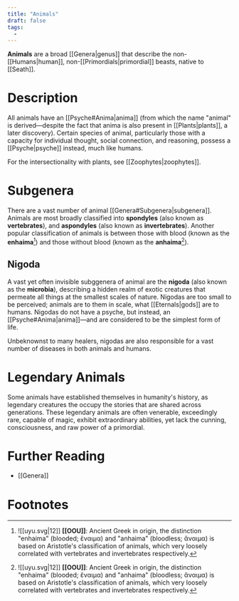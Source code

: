 ```yaml
---
title: "Animals"
draft: false
tags:
  - 
---
```


**Animals** are a broad [[Genera|genus]] that describe the non-[[Humans|human]], non-[[Primordials|primordial]] beasts, native to [[Seath]]. 

# Description
All animals have an [[Psyche#Anima|anima]] (from which the name "animal" is derived—despite the fact that anima is also present in [[Plants|plants]], a later discovery). Certain species of animal, particularly those with a capacity for individual thought, social connection, and reasoning, possess a [[Psyche|psyche]] instead, much like humans. 

For the intersectionality with plants, see [[Zoophytes|zoophytes]].

# Subgenera
There are a vast number of animal [[Genera#Subgenera|subgenera]]. Animals are most broadly classified into **spondyles** (also known as **vertebrates**), and **aspondyles** (also known as **invertebrates**). Another popular classification of animals is between those with blood (known as the **enhaima**[^aris]) and those without blood (known as the **anhaima**[^aris]).

## Nigoda
A vast yet often invisible subggenera of animal are the **nigoda** (also known as the **microbia**), describing a hidden realm of exotic creatures that permeate all things at the smallest scales of nature. Nigodas are too small to be perceived; animals are to them in scale, what [[Eternals|gods]] are to humans. Nigodas do not have a psyche, but instead, an [[Psyche#Anima|anima]]—and are considered to be the simplest form of life.

Unbeknownst to many healers, nigodas are also responsible for a vast number of diseases in both animals and humans.

# Legendary Animals
Some animals have established themselves in humanity's history, as legendary creatures the occupy the stories that are shared across generations. These legendary animals are often venerable, exceedingly rare, capable of magic, exhibit extraordinary abilities, yet lack the cunning, consciousness, and raw power of a primordial.

# Further Reading
- [[Genera]] 

# Footnotes
[^aris]: ![[uyu.svg|12]] **[[OOU]]**:  Ancient Greek in origin, the distinction "enhaima" (blooded; ἔναιμα) and "anhaima" (bloodless; ἄναιμα) is based on Aristotle's classification of animals, which very loosely correlated with vertebrates and invertebrates respectively.